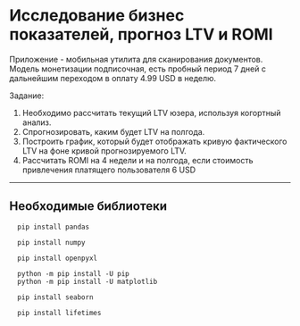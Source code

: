 # Исcледование бизнес показателей, прогноз LTV и ROMI

Приложение - мобильная утилита для сканирования документов. Модель монетизации подписочная, есть пробный период 7 дней с дальнейшим переходом в оплату 4.99 USD в неделю. 

Задание:
 1. Необходимо рассчитать текущий LTV юзера, используя когортный анализ.
 2. Спрогнозировать, каким будет LTV на полгода.
 3. Построить график, который будет отображать кривую фактического LTV на фоне кривой прогнозируемого LTV.
 4. Рассчитать ROMI на 4 недели и на полгода, если стоимость привлечения платящего пользователя 6 USD 


***

## Необходимые библиотеки
```
  pip install pandas

  pip install numpy
  
  pip install openpyxl
  
  python -m pip install -U pip
  python -m pip install -U matplotlib

  pip install seaborn

  pip install lifetimes
```
